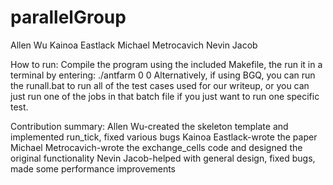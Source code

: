 # parallelGroup
Allen Wu
Kainoa Eastlack
Michael Metrocavich
Nevin Jacob 

How to run:
Compile the program using the included Makefile, the run it in a terminal by entering:
./antfarm 0 <matrix size> <number of ants to use> <amount of food to spawn> 0
Alternatively, if using BGQ, you can run the runall.bat to run all of the test cases used for 
our writeup, or you can just run one of the jobs in that batch file if you just want to run
one specific test.

Contribution summary:
Allen Wu-created the skeleton template and implemented run_tick, fixed various bugs
Kainoa Eastlack-wrote the paper
Michael Metrocavich-wrote the exchange_cells code and designed the original functionality
Nevin Jacob-helped with general design, fixed bugs, made some performance improvements

